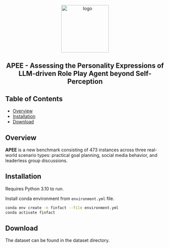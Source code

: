 <p align="center">
  <img center src="https://i.postimg.cc/C5zYG9B1/20240929225943.png" width = "150" alt="logo">
</p>

<h2 align="center">APEE - Assessing the Personality Expressions of LLM-driven Role Play
Agent beyond Self-Perception</h2>

## Table of Contents

- [Overview](#overview)
- [Installation](#Installation)
- [Download](#Download)

## Overview
**APEE** is a new benchmark consisting of 473 instances across three real-world scenario types: practical goal planning, social media behavior, and leaderless group discussions.

## Installation

Requires Python 3.10 to run.

Install conda environment from `environment.yml` file.

```sh
conda env create -n finfact --file environment.yml
conda activate finfact
```

## Download
The dataset can be found in the dataset directory.

